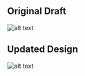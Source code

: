 
## Original Draft
![alt text](https://github.com/Cedarxi123/cedar-introduction-/design/draft_design.png "Draft Design")

## Updated Design
![alt text](https://github.com/Cedarxi123/cedar-introduction-/design/updated_design.png "Updated Design")